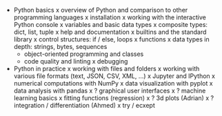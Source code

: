 - Python basics
  x overview of Python and comparison to other programming languages
  x installation
  x working with the interactive Python console
  x variables and basic data types
  x composite types: dict, list, tuple
  x help and documentation
  x builtins and the standard library
  x control structures: if / else, loops
  x functions
  x data types in depth: strings, bytes, sequences
  - object-oriented programming and classes
  - code quality and linting
  x debugging
- Python in practice
  x working with files and folders
  x working with various file formats (text, JSON, CSV, XML, ...)
  x Jupyter and IPython
  x numerical computations with NumPy
  x data visualization with pyplot
  x data analysis with pandas
  x ? graphical user interfaces
  x ? machine learning basics
    x fitting functions (regression)
  x ? 3d plots  (Adrian)
  x ? integration / differentiation (Ahmed)
  x try / ecxept
